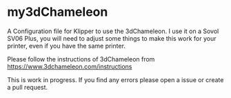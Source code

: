 # my3dChameleon

A Configuration file for Klipper to use the 3dChameleon.
I use it on a Sovol SV06 Plus, you will need to adjust some things to make this work for your printer, even if you have the same printer.

Please follow the instructions of 3dChameleon from https://www.3dchameleon.com/instructions

This is work in progress. If you find any errors please open a issue or create a pull request.


